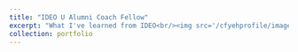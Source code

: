 ```yaml
---
title: "IDEO U Alumni Coach Fellow"
excerpt: "What I've learned from IDEO<br/><img src='/cfyehprofile/images/IDEOU_r.png'>"
collection: portfolio
---
```


